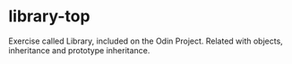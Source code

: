 # library-top
Exercise called Library, included on the Odin Project. Related with objects, inheritance and prototype inheritance.
